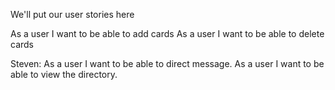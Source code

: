We'll put our user stories here

As a user I want to be able to add cards
As a user I want to be able to delete cards

Steven:
As a user I want to be able to direct message.
As a user I want to be able to view the directory.
